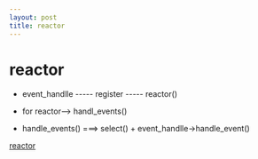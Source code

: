 ```yaml
---
layout: post
title: reactor
---
```

# reactor 

* event_handlle ----- register  ----- reactor()


* for reactor--> handl_events()
* handle_events()  ===>  select() +  event_handlle->handle_event()


[reactor](http://www.cnblogs.com/hzbook/archive/2012/07/19/2599698.html)

